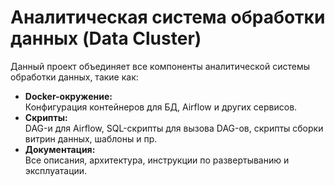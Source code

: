 # Аналитическая система обработки данных (Data Cluster)

Данный проект объединяет все компоненты аналитической системы обработки данных, такие как:
- **Docker-окружение:**  
  Конфигурация контейнеров для БД, Airflow и других сервисов.
- **Скрипты:**  
  DAG-и для Airflow, SQL-скрипты для вызова DAG-ов, скрипты сборки витрин данных, шаблоны и пр.
- **Документация:**  
  Все описания, архитектура, инструкции по развертыванию и эксплуатации.


